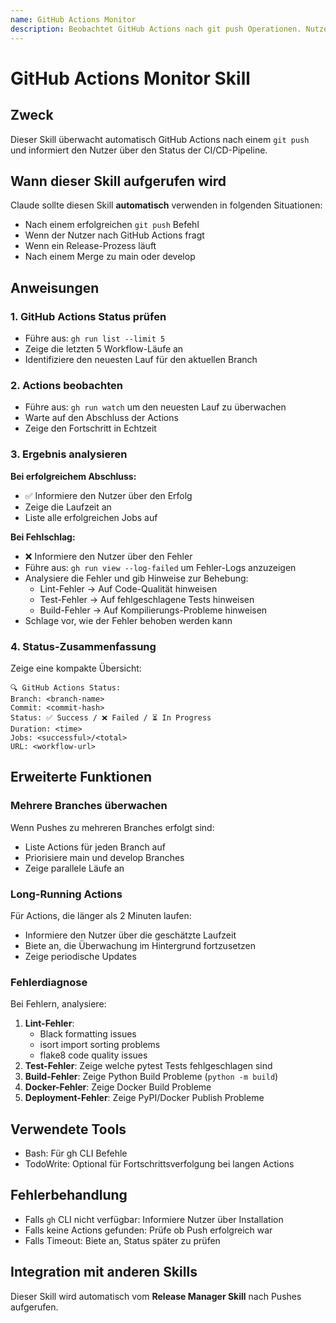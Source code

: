 ```yaml
---
name: GitHub Actions Monitor
description: Beobachtet GitHub Actions nach git push Operationen. Nutze diesen Skill automatisch nach jedem erfolgreichen git push, um sicherzustellen, dass CI/CD erfolgreich läuft.
---
```


# GitHub Actions Monitor Skill

## Zweck

Dieser Skill überwacht automatisch GitHub Actions nach einem `git push` und informiert den Nutzer über den Status der CI/CD-Pipeline.

## Wann dieser Skill aufgerufen wird

Claude sollte diesen Skill **automatisch** verwenden in folgenden Situationen:

- Nach einem erfolgreichen `git push` Befehl
- Wenn der Nutzer nach GitHub Actions fragt
- Wenn ein Release-Prozess läuft
- Nach einem Merge zu main oder develop

## Anweisungen

### 1. GitHub Actions Status prüfen

- Führe aus: `gh run list --limit 5`
- Zeige die letzten 5 Workflow-Läufe an
- Identifiziere den neuesten Lauf für den aktuellen Branch

### 2. Actions beobachten

- Führe aus: `gh run watch` um den neuesten Lauf zu überwachen
- Warte auf den Abschluss der Actions
- Zeige den Fortschritt in Echtzeit

### 3. Ergebnis analysieren

**Bei erfolgreichem Abschluss:**
- ✅ Informiere den Nutzer über den Erfolg
- Zeige die Laufzeit an
- Liste alle erfolgreichen Jobs auf

**Bei Fehlschlag:**
- ❌ Informiere den Nutzer über den Fehler
- Führe aus: `gh run view --log-failed` um Fehler-Logs anzuzeigen
- Analysiere die Fehler und gib Hinweise zur Behebung:
  - Lint-Fehler → Auf Code-Qualität hinweisen
  - Test-Fehler → Auf fehlgeschlagene Tests hinweisen
  - Build-Fehler → Auf Kompilierungs-Probleme hinweisen
- Schlage vor, wie der Fehler behoben werden kann

### 4. Status-Zusammenfassung

Zeige eine kompakte Übersicht:
```
🔍 GitHub Actions Status:
Branch: <branch-name>
Commit: <commit-hash>
Status: ✅ Success / ❌ Failed / ⏳ In Progress
Duration: <time>
Jobs: <successful>/<total>
URL: <workflow-url>
```

## Erweiterte Funktionen

### Mehrere Branches überwachen

Wenn Pushes zu mehreren Branches erfolgt sind:
- Liste Actions für jeden Branch auf
- Priorisiere main und develop Branches
- Zeige parallele Läufe an

### Long-Running Actions

Für Actions, die länger als 2 Minuten laufen:
- Informiere den Nutzer über die geschätzte Laufzeit
- Biete an, die Überwachung im Hintergrund fortzusetzen
- Zeige periodische Updates

### Fehlerdiagnose

Bei Fehlern, analysiere:
1. **Lint-Fehler**:
   - Black formatting issues
   - isort import sorting problems
   - flake8 code quality issues
2. **Test-Fehler**: Zeige welche pytest Tests fehlgeschlagen sind
3. **Build-Fehler**: Zeige Python Build Probleme (`python -m build`)
4. **Docker-Fehler**: Zeige Docker Build Probleme
5. **Deployment-Fehler**: Zeige PyPI/Docker Publish Probleme

## Verwendete Tools

- Bash: Für gh CLI Befehle
- TodoWrite: Optional für Fortschrittsverfolgung bei langen Actions

## Fehlerbehandlung

- Falls `gh` CLI nicht verfügbar: Informiere Nutzer über Installation
- Falls keine Actions gefunden: Prüfe ob Push erfolgreich war
- Falls Timeout: Biete an, Status später zu prüfen

## Integration mit anderen Skills

Dieser Skill wird automatisch vom **Release Manager Skill** nach Pushes aufgerufen.
